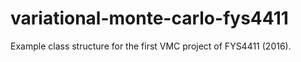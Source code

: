 # variational-monte-carlo-fys4411

Example class structure for the first VMC project of FYS4411 (2016). 
